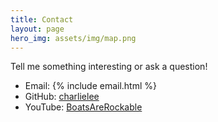 ```yaml
---
title: Contact
layout: page
hero_img: assets/img/map.png
---
```

Tell me something interesting or ask a question!

<ul class="plainlist">
  <li>Email:  {% include email.html %}</li>
  <li>GitHub: <a href="https://github.com/charlielee">charlielee</a></li>
  <li>YouTube: <a href="https://youtube.com/user/BoatsAreRockable">BoatsAreRockable</a></li>
</ul>
